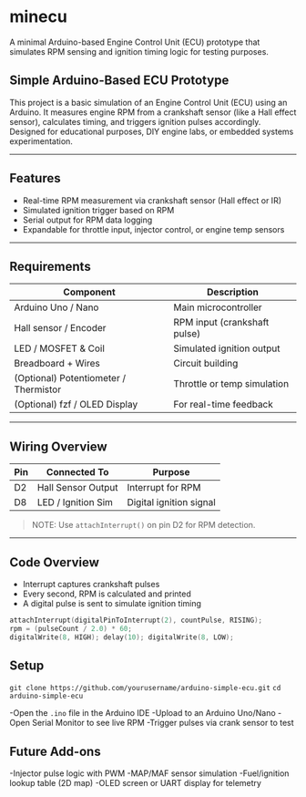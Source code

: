 # minecu
A minimal Arduino-based Engine Control Unit (ECU) prototype that simulates RPM sensing and ignition timing logic for testing purposes.

## Simple Arduino-Based ECU Prototype

This project is a basic simulation of an Engine Control Unit (ECU) using an Arduino. It measures engine RPM from a crankshaft sensor (like a Hall effect sensor), calculates timing, and triggers ignition pulses accordingly. Designed for educational purposes, DIY engine labs, or embedded systems experimentation.

---

## Features

- Real-time RPM measurement via crankshaft sensor (Hall effect or IR)
- Simulated ignition trigger based on RPM
- Serial output for RPM data logging
- Expandable for throttle input, injector control, or engine temp sensors

---

## Requirements

| Component | Description |
|----------|-------------|
| Arduino Uno / Nano | Main microcontroller |
| Hall sensor / Encoder | RPM input (crankshaft pulse) |
| LED / MOSFET & Coil | Simulated ignition output |
| Breadboard + Wires | Circuit building |
| (Optional) Potentiometer / Thermistor | Throttle or temp simulation |
| (Optional) fzf / OLED Display | For real-time feedback |

---

## Wiring Overview

| Pin | Connected To | Purpose |
|-----|--------------|---------|
| D2  | Hall Sensor Output | Interrupt for RPM |
| D8  | LED / Ignition Sim | Digital ignition signal |

> NOTE: Use `attachInterrupt()` on pin D2 for RPM detection.

---

## Code Overview

- Interrupt captures crankshaft pulses
- Every second, RPM is calculated and printed
- A digital pulse is sent to simulate ignition timing

```cpp
attachInterrupt(digitalPinToInterrupt(2), countPulse, RISING);
rpm = (pulseCount / 2.0) * 60;
digitalWrite(8, HIGH); delay(10); digitalWrite(8, LOW);
```
## Setup
`git clone https://github.com/yourusername/arduino-simple-ecu.git`
`cd arduino-simple-ecu`

-Open the `.ino` file in the Arduino IDE
-Upload to an Arduino Uno/Nano
-Open Serial Monitor to see live RPM
-Trigger pulses via crank sensor to test

## Future Add-ons
-Injector pulse logic with PWM
-MAP/MAF sensor simulation
-Fuel/ignition lookup table (2D map)
-OLED screen or UART display for telemetry
